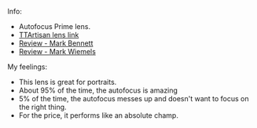 Info:

* Autofocus Prime lens.
* [TTArtisan lens link](https://www.ttartisan.com/?AF-Lens/AF-56.html)
* [Review - Mark Bennett](https://youtu.be/COHsdRHrowA?si=OuLUUzXiV6JKz579)
* [Review - Mark Wiemels](https://youtu.be/xqSOnW8rUfQ?si=B81dtAcWOWwHAqyD)

My feelings:
* This lens is great for portraits.
* About 95% of the time, the autofocus is amazing
* 5% of the time, the autofocus messes up and doesn't want to focus on the right thing.
* For the price, it performs like an absolute champ.
